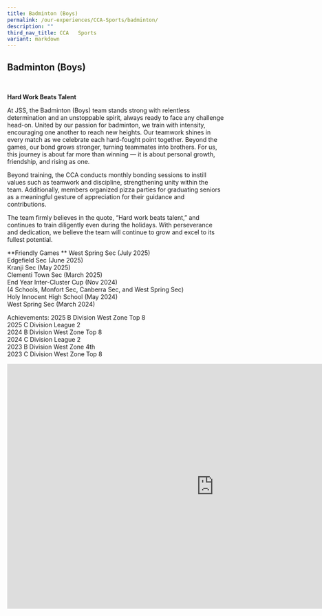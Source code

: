 ```yaml
---
title: Badminton (Boys)
permalink: /our-experiences/CCA-Sports/badminton/
description: ""
third_nav_title: CCA   Sports
variant: markdown
---
```

## Badminton (Boys)


<br>

**Hard Work Beats Talent**

At JSS, the Badminton (Boys) team stands strong with relentless determination and an unstoppable spirit, always ready to face any challenge head-on. United by our passion for badminton, we train with intensity, encouraging one another to reach new heights. Our teamwork shines in every match as we celebrate each hard-fought point together. Beyond the games, our bond grows stronger, turning teammates into brothers. For us, this journey is about far more than winning — it is about personal growth, friendship, and rising as one.

Beyond training, the CCA conducts monthly bonding sessions to instill values such as teamwork and discipline, strengthening unity within the team. Additionally, members organized pizza parties for graduating seniors as a meaningful gesture of appreciation for their guidance and contributions.

The team firmly believes in the quote, “Hard work beats talent,” and continues to train diligently even during the holidays. With perseverance and dedication, we believe the team will continue to grow and excel to its fullest potential.

**Friendly Games **
West Spring Sec (July 2025)<br>
Edgefield Sec (June 2025)<br>
Kranji Sec (May 2025)<br>
Clementi Town Sec (March 2025)<br>
End Year Inter-Cluster Cup (Nov 2024)<br>
(4 Schools, Monfort Sec, Canberra Sec, and West Spring Sec)<br>
Holy Innocent High School (May 2024)<br>
West Spring Sec (March 2024)

Achievements: 
2025 B Division West Zone Top 8<br>
2025 C Division League 2 <br>
2024 B Division West Zone Top 8 <br>
2024 C Division League 2 <br>
2023 B Division West Zone 4th<br>
2023 C Division West Zone Top 8

<iframe allowfullscreen="true" height="569" width="960" frameborder="0" src="https://docs.google.com/presentation/d/e/2PACX-1vSDGJHUIhOq06uFV5Dil5vLZJUY5Jwg56acOwKikKaotvH3SPw0t1o_DjpkkHLR1WuekTSLpZ1LoSGW/pubembed?start=true&amp;loop=true&amp;delayms=3000"></iframe>